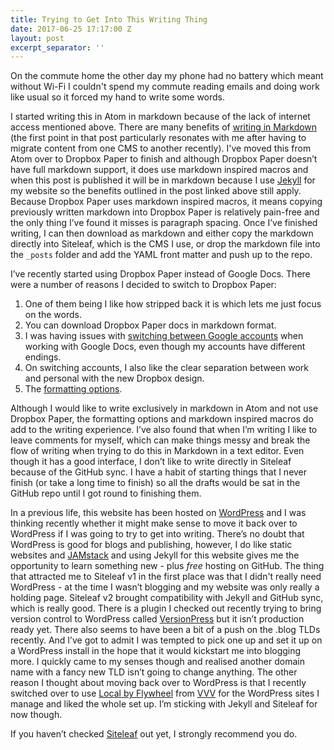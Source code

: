 ```yaml
---
title: Trying to Get Into This Writing Thing
date: 2017-06-25 17:17:00 Z
layout: post
excerpt_separator: ''
---
```


On the commute home the other day my phone had no battery which meant without Wi-Fi I couldn't spend my commute reading emails and doing work like usual so it forced my hand to write some words.

I started writing this in Atom in markdown because of the lack of internet access mentioned above. There are many benefits of [writing in Markdown](http://mediatemple.net/blog/tips/you-should-probably-blog-in-markdown/) (the first point in that post particularly resonates with me after having to migrate content from one CMS to another recently). I've moved this from Atom over to Dropbox Paper to finish and although Dropbox Paper doesn’t have full markdown support, it does use markdown inspired macros and when this post is published it will be in markdown because I use [Jekyll](https://jekyllrb.com/) for my website so the benefits outlined in the post linked above still apply. Because Dropbox Paper uses markdown inspired macros, it means copying previously written markdown into Dropbox Paper is relatively pain-free and the only thing I’ve found it misses is paragraph spacing. Once I’ve finished writing, I can then download as markdown and either copy the markdown directly into Siteleaf, which is the CMS I use, or drop the markdown file into the `_posts` folder and add the YAML front matter and push up to the repo.

I’ve recently started using Dropbox Paper instead of Google Docs. There were a number of reasons I decided to switch to Dropbox Paper:

1. One of them being I like how stripped back it is which lets me just focus on the words.
2. You can download Dropbox Paper docs in markdown format.
3. I was having issues with [switching between Google accounts](https://support.google.com/docs/answer/2405894) when working with Google Docs, even though my accounts have different endings.
4. On switching accounts, I also like the clear separation between work and personal with the new Dropbox design.
5. The [formatting options](https://www.dropbox.com/help/paper/formatting).

Although I would like to write exclusively in markdown in Atom and not use Dropbox Paper, the formatting options and markdown inspired macros do add to the writing experience. I’ve also found that when I’m writing I like to leave comments for myself, which can make things messy and break the flow of writing when trying to do this in Markdown in a text editor. Even though it has a good interface, I don’t like to write directly in Siteleaf because of the GitHub sync. I have a habit of starting things that I never finish (or take a long time to finish) so all the drafts would be sat in the GitHub repo until I got round to finishing them.

In a previous life, this website has been hosted on [WordPress](https://wordpress.org/) and I was thinking recently whether it might make sense to move it back over to WordPress if I was going to try to get into writing. There’s no doubt that WordPress is good for blogs and publishing, however, I do like static websites and [JAMstack](https://jamstack.org/) and using Jekyll for this website gives me the opportunity to learn something new - plus *free* hosting on GitHub. The thing that attracted me to Siteleaf v1 in the first place was that I didn't really need WordPress - at the time I wasn’t blogging and my website was only really a holding page. Siteleaf v2 brought compatibility with Jekyll and GitHub sync, which is really good. There is a plugin I checked out recently trying to bring version control to WordPress called [VersionPress](https://versionpress.net/) but it isn’t production ready yet. There also seems to have been a bit of a push on the .blog TLDs recently. And I’ve got to admit I was tempted to pick one up and set it up on a WordPress install in the hope that it would kickstart me into blogging more. I quickly came to my senses though and realised another domain name with a fancy new TLD isn’t going to change anything. The other reason I thought about moving back over to WordPress is that I recently switched over to use [Local by Flywheel](https://local.getflywheel.com/) from [VVV](https://github.com/Varying-Vagrant-Vagrants/VVV) for the WordPress sites I manage and liked the whole set up. I’m sticking with Jekyll and Siteleaf for now though.

If you haven’t checked [Siteleaf](https://www.siteleaf.com/) out yet, I strongly recommend you do.
